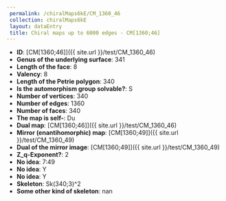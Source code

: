 ```yaml
--- 
 permalink: /chiralMaps6kE/CM_1360_46 
 collection: chiralMaps6kE
 layout: dataEntry
 title: Chiral maps up to 6000 edges - CM[1360;46]
---
```


- **ID**: [CM[1360;46]]({{ site.url }}/test/CM_1360_46)
- **Genus of the underlying surface**: 341
- **Length of the face**: 8
- **Valency**: 8
- **Length of the Petrie polygon**: 340
- **Is the automorphism group solvable?**: S
- **Number of vertices**: 340
- **Number of edges**: 1360
- **Number of faces**: 340
- **The map is self-**: Du
- **Dual map**: [CM[1360;46]]({{ site.url }}/test/CM_1360_46)
- **Mirror (enantihomorphic) map**: [CM[1360;49]]({{ site.url }}/test/CM_1360_49)
- **Dual of the mirror image**: [CM[1360;49]]({{ site.url }}/test/CM_1360_49)
- **Z_q-Exponent?**: 2
- **No idea**:  7:49
- **No idea**: Y
- **No idea**: Y
- **Skeleton**: Sk(340;3)^2
- **Some other kind of skeleton**: nan
